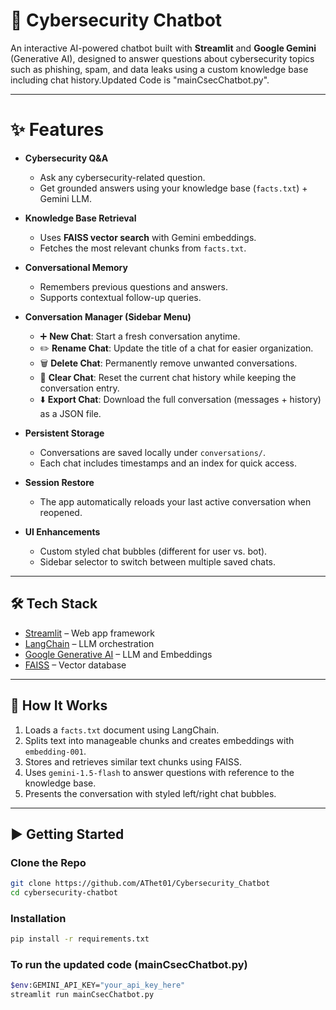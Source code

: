 # 🔐 Cybersecurity Chatbot

An interactive AI-powered chatbot built with **Streamlit** and **Google Gemini** (Generative AI), designed to answer questions about cybersecurity topics such as phishing, spam, and data leaks using a custom knowledge base including chat history.Updated Code is "mainCsecChatbot.py".

---
# ✨ Features

- **Cybersecurity Q&A**
  - Ask any cybersecurity-related question.
  - Get grounded answers using your knowledge base (`facts.txt`) + Gemini LLM.

- **Knowledge Base Retrieval**
  - Uses **FAISS vector search** with Gemini embeddings.
  - Fetches the most relevant chunks from `facts.txt`.

- **Conversational Memory**
  - Remembers previous questions and answers.
  - Supports contextual follow-up queries.

- **Conversation Manager (Sidebar Menu)**
  - ➕ **New Chat**: Start a fresh conversation anytime.
  - ✏️ **Rename Chat**: Update the title of a chat for easier organization.
  - 🗑️ **Delete Chat**: Permanently remove unwanted conversations.
  - 🧹 **Clear Chat**: Reset the current chat history while keeping the conversation entry.
  - ⬇️ **Export Chat**: Download the full conversation (messages + history) as a JSON file.

- **Persistent Storage**
  - Conversations are saved locally under `conversations/`.
  - Each chat includes timestamps and an index for quick access.

- **Session Restore**
  - The app automatically reloads your last active conversation when reopened.

- **UI Enhancements**
  - Custom styled chat bubbles (different for user vs. bot).
  - Sidebar selector to switch between multiple saved chats.

---

## 🛠️ Tech Stack

- [Streamlit](https://streamlit.io/) – Web app framework
- [LangChain](https://www.langchain.com/) – LLM orchestration
- [Google Generative AI](https://ai.google.dev/) – LLM and Embeddings
- [FAISS](https://github.com/facebookresearch/faiss) – Vector database

---

## 🧠 How It Works

1. Loads a `facts.txt` document using LangChain.
2. Splits text into manageable chunks and creates embeddings with `embedding-001`.
3. Stores and retrieves similar text chunks using FAISS.
4. Uses `gemini-1.5-flash` to answer questions with reference to the knowledge base.
5. Presents the conversation with styled left/right chat bubbles.

---

## ▶️ Getting Started

### Clone the Repo

```bash
git clone https://github.com/AThet01/Cybersecurity_Chatbot
cd cybersecurity-chatbot
```

### Installation

```bash
pip install -r requirements.txt
```
### To run the updated code (mainCsecChatbot.py)
```bash
$env:GEMINI_API_KEY="your_api_key_here"
streamlit run mainCsecChatbot.py

```





